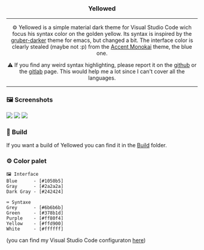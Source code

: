 <h3 align="center">Yellowed</h3>

---

<p align="center">⚙️ Yellowed is a simple material dark theme for Visual Studio Code wich focus his syntax color on the golden yellow. Its syntax is inspired by the <a href="https://github.com/rexim/gruber-darker-theme">gruber-darker</a> theme for emacs, but changed a bit. The interface color is clearly stealed (maybe not :p) from the <a href="https://marketplace.visualstudio.com/items?itemName=tw.monokai-accent">Accent Monokai</a> theme, the blue one.</p>

<p align="center">⚠️ If you find any weird syntax highlighting, please report it on the <a href="https://github.com/Gael-Lopes-Da-Silva/Yellowed">github</a> or the <a href="https://gitlab.com/Gael-Lopes-Da-Silva/Yellowed">gitlab</a> page. This would help me a lot since I can't cover all the languages.</p>

---

### 🖼️ Screenshots
![](https://cdn.discordapp.com/attachments/594977170850447411/1002193478329061428/Capture_decran_2022-07-28_143318.png)
![](https://cdn.discordapp.com/attachments/594977170850447411/1002193478719127633/Capture_decran_2022-07-28_143446.png)
![](https://cdn.discordapp.com/attachments/594977170850447411/1002193479138545734/Capture_decran_2022-07-28_143710.png)

### 🧱 Build

If you want a build of Yellowed you can find it in the <a href="./Build/">Build</a> folder.

### ⚙️ Color palet
~~~
🖼️ Interface
Blue      - [#1050b5]
Gray      - [#2a2a2a]
Dark Gray - [#242424]

⌨️ Syntaxe
Grey      - [#6b6b6b]
Green     - [#378b1d]
Purple    - [#ff80f4]
Yellow    - [#ffd900]
White     - [#ffffff]
~~~

(you can find my Visual Studio Code configuraton [here](https://github.com/Gael-Lopes-Da-Silva/MyVscodeConfig))
